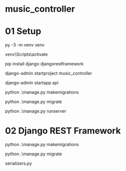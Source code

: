 # music_controller

# 01 Setup

py -3 -m venv venv 

venv\Scripts\activate

pip install django djangorestframework

django-admin startproject music_controller

django-admin startapp api

python .\manage.py makemigrations

python .\manage.py migrate

python .\manage.py runserver

# 02 Django REST Framework

python .\manage.py makemigrations

python .\manage.py migrate

serializers.py